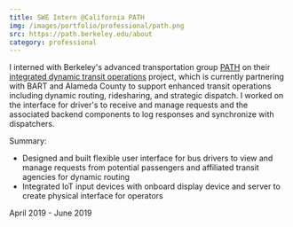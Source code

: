 ```yaml
---
title: SWE Intern @California PATH
img: /images/portfolio/professional/path.png
src: https://path.berkeley.edu/about
category: professional
---
```


I interned with Berkeley's advanced transportation group [PATH](https://path.berkeley.edu/about) on their
[integrated dynamic transit operations](https://path.berkeley.edu/research/connected-and-automated-vehicles/integrated-dynamic-transit-operation-idto-system-using)
project, which is currently partnering with BART and Alameda County to support enhanced
transit operations including dynamic routing, ridesharing, and strategic dispatch. I worked
on the interface for driver's to receive and manage requests and the associated backend
components to log responses and synchronize with dispatchers.

Summary:
* Designed and built flexible user interface for bus drivers to view and manage requests from potential passengers and affiliated transit agencies for dynamic routing
* Integrated IoT input devices with onboard display device and server to create physical interface for operators

April 2019 - June 2019